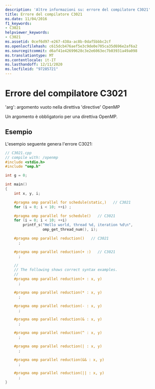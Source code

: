 ```yaml
---
description: 'Altre informazioni su: errore del compilatore C3021'
title: Errore del compilatore C3021
ms.date: 11/04/2016
f1_keywords:
- C3021
helpviewer_keywords:
- C3021
ms.assetid: 0cef6d97-e267-438a-ac8b-0daf5bbbc2cf
ms.openlocfilehash: c615dcb476aef5e3c9de0e705ca35d696e2af6a2
ms.sourcegitcommit: d6af41e42699628c3e2e6063ec7b03931a49a098
ms.translationtype: MT
ms.contentlocale: it-IT
ms.lasthandoff: 12/11/2020
ms.locfileid: "97285721"
---
```

# <a name="compiler-error-c3021"></a>Errore del compilatore C3021

'arg': argomento vuoto nella direttiva 'directive' OpenMP

Un argomento è obbligatorio per una direttiva OpenMP.

## <a name="example"></a>Esempio

L'esempio seguente genera l'errore C3021:

```cpp
// C3021.cpp
// compile with: /openmp
#include <stdio.h>
#include "omp.h"

int g = 0;

int main()
{
    int x, y, i;

    #pragma omp parallel for schedule(static,)   // C3021
    for (i = 0; i < 10; ++i) ;

    #pragma omp parallel for schedule()   // C3021
    for (i = 0; i < 10; ++i)
        printf_s("Hello world, thread %d, iteration %d\n",
                 omp_get_thread_num(), i);

    #pragma omp parallel reduction()   // C3021
      ;

    #pragma omp parallel reduction(+ :)   // C3021
      ;

    //
    // The following shows correct syntax examples.
    //
    #pragma omp parallel reduction(+ : x, y)
      ;

    #pragma omp parallel reduction(* : x, y)
      ;

    #pragma omp parallel reduction(- : x, y)
      ;

    #pragma omp parallel reduction(& : x, y)
      ;

    #pragma omp parallel reduction(^ : x, y)
      ;

    #pragma omp parallel reduction(| : x, y)
      ;

    #pragma omp parallel reduction(&& : x, y)
      ;

    #pragma omp parallel reduction(|| : x, y)
      ;
}
```
